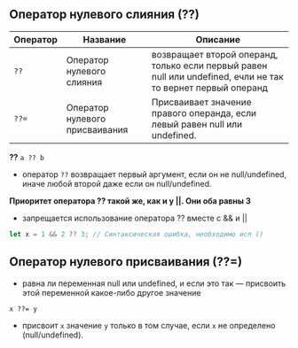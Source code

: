 ## Оператор нулевого слияния (??)

| Оператор | Название | Описание |
| --- | --- | --- |
| `??` | Оператор нулевого слияния | возвращает второй операнд, только если первый равен null или undefined, ечли не так то вернет первый операнд|
| `??=` | Оператор нулевого присваивания | Присваивает значение правого операнда, если левый равен null или undefined. |

**??**
`a ?? b`
- оператор `??` возвращает первый аргумент, если он не null/undefined, иначе любой второй даже если он null/undefined.

**Приоритет оператора ?? такой же, как и у ||. Они оба равны 3**

- запрещается использование оператора ?? вместе с && и ||

```js
let x = 1 && 2 ?? 3; // Синтаксическая ошибка, необходимо исп ()
```
## Оператор нулевого присваивания (??=)

- равна ли переменная null или undefined, и если это так — присвоить этой переменной какое-либо другое значение

`x ??= y`

- присвоит `x` значение `y` только в том случае, если `x` не определено (null/undefined).

```js

```

